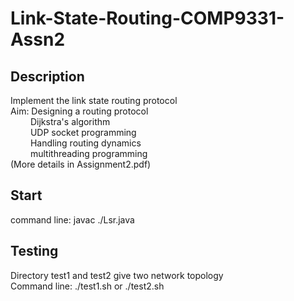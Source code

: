 # Link-State-Routing-COMP9331-Assn2

## Description
Implement the link state routing protocol  
Aim: Designing a routing protocol   
&emsp;&emsp; Dijkstra's algorithm   
&emsp;&emsp; UDP socket programming   
&emsp;&emsp; Handling routing dynamics  
&emsp;&emsp; multithreading programming     
(More details in Assignment2.pdf)  

## Start
command line: javac ./Lsr.java

## Testing
Directory test1 and test2 give two network topology  
Command line: ./test1.sh or ./test2.sh
